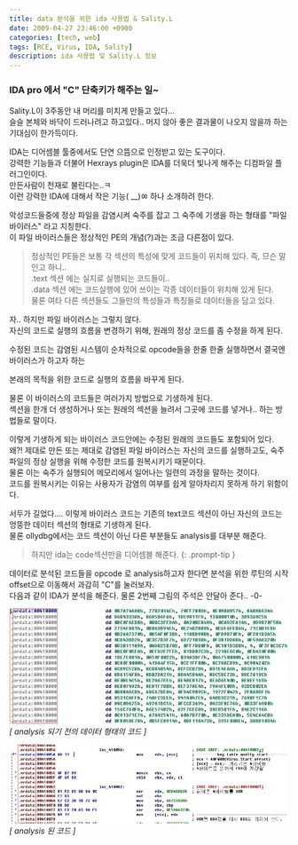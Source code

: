 ```yaml
---
title: data 분석을 위한 ida 사용법 & Sality.L
date: 2009-04-27 23:46:00 +0900
categories: [tech, web]
tags: [RCE, Virus, IDA, Sality]
description: ida 사용법 및 Sality.L 정보
---
```


### IDA pro 에서 "C" 단축키가 해주는 일~

Sality.L이 3주동안 내 머리를 미치게 만들고 있다...  
슬슬 본체와 바닥이 드러나려고 하고있다.. 머지 않아 좋은 결과물이 나오지 않을까 하는 기대심이 한가득이다.

IDA는 디어셈블 툴중에서도 단연 으뜸으로 인정받고 있는 도구이다.  
강력한 기능들과 더불어 Hexrays plugin은 IDA를 더욱더 빛나게 해주는 디컴파일 플러그인이다.  
만든사람이 천재로 불린다는..ㅋ  
이런 강력한 IDA에 대해서 작은 기능( __)ㆀ 하나 소개하려 한다.  

악성코드들중에 정상 파일을 감염시켜 숙주를 잡고 그 숙주에 기생을 하는 형태를 "파일 바이러스" 라고 지칭한다.  
이 파일 바이러스들은 정상적인 PE의 개념(?)과는 조금 다른점이 있다. 

> 정상적인 PE들은 보통 각 섹션의 특성에 맞게 코드들이 위치해 있다. 즉, 므슨 말인고 하니..  
  .text 섹션 에는 실지로 실행되는 코드들이..  
  .data 섹션 에는 코드실행에 있어 쓰이는 각종 데이터들이 위치해 있게 된다.  
  물론 여타 다른 섹션들도 그들만의 특성들과 특징들로 데이터들을 담고 있다.

자.. 하지만 파일 바이러스는 그렇지 않다.  
자신의 코드로 실행의 흐름을 변경하기 위해, 원래의 정상 코드를 좀 수정을 하게 된다.

수정된 코드는 감염된 시스템이 순차적으로 opcode들을 한줄 한줄 실행하면서 결국엔 바이러스가 하고자 하는

본래의 목적을 위한 코드로 실행의 흐름을 바꾸게 된다.

물론 이 바이러스의 코드들은 여러가지 방법으로 기생하게 된다.  
섹션을 한개 더 생성하거나 또는 원래의 섹션을 늘려서 그곳에 코드를 넣거나.. 하는 방법들로 말이다.

이렇게 기생하게 되는 바이러스 코드안에는 수정된 원래의 코드들도 포함되어 있다.  
왜?! 제대로 만든 또는 제대로 감염된 파일 바이러스는 자신의 코드를 실행하고도, 숙주파일의 정상 실행을 위해 수정한 코드를 원복시키기 때문이다.  
물론 이는 숙주가 실행되어 메모리에서 일어나는 일련의 과정을 말하는 것이다.  
코드를 원복시키는 이유는 사용자가 감염의 여부를 쉽게 알아차리지 못하게 하기 위함이다.

서두가 길었다.... 이렇게 바이러스 코드는 기존의 text코드 섹션이 아닌 자신의 코드는 엉뚱한 데이터 섹션의 형태로 기생하게 된다.  
물론 ollydbg에서는 코드 섹션이 아닌 다른 부분들도 analysis를 대부분 해준다.  

> 하지만 ida는 code섹션만을 디어셈블 해준다.
{: .prompt-tip }

데이터로 분석된 코드들을 opcode 로 analysis하고자 한다면 분석을 위한 루틴의 시작 offset으로 이동해서
과감히 "C"를 눌러보자.  
다음과 같이 IDA가 분석을 해준다. 물론 2번째 그림의 주석은 안달아 준다.. -0-

![alt text](/assets/img/160F4C0B49F5C401DD.jpeg)
_[ analysis 되기 전의 데이터 형태의 코드 ]_


![alt text](/assets/img/135D6A0C49F5C49CB8.jpeg)
_[ analysis 된 코드 ]_